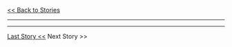 [<< Back to Stories](../Stories.md)

---







---

[Last Story <<](./s01.md)							Next Story >>

